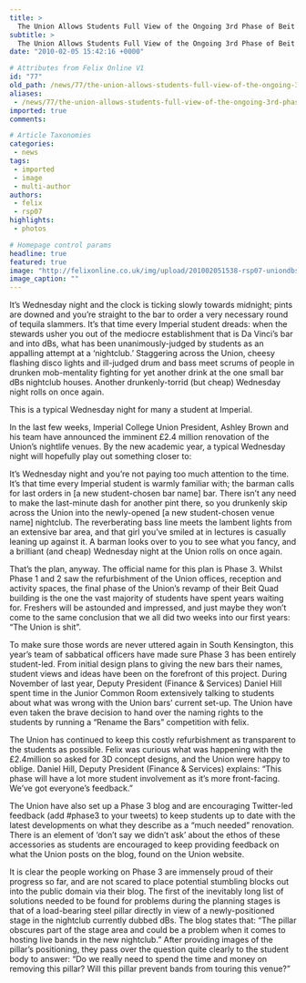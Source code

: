 ```yaml
---
title: >
  The Union Allows Students Full View of the Ongoing 3rd Phase of Beit Redevelopments
subtitle: >
  The Union Allows Students Full View of the Ongoing 3rd Phase of Beit Redevelopments
date: "2010-02-05 15:42:16 +0000"

# Attributes from Felix Online V1
id: "77"
old_path: /news/77/the-union-allows-students-full-view-of-the-ongoing-3rd-phase-of-beit-redevelopments
aliases:
 - /news/77/the-union-allows-students-full-view-of-the-ongoing-3rd-phase-of-beit-redevelopments
imported: true
comments:

# Article Taxonomies
categories:
 - news
tags:
 - imported
 - image
 - multi-author
authors:
 - felix
 - rsp07
highlights:
 - photos

# Homepage control params
headline: true
featured: true
image: "http://felixonline.co.uk/img/upload/201002051538-rsp07-uniondbs.jpg"
image_caption: ""
---
```


It’s Wednesday night and the clock is ticking slowly towards midnight; pints are downed and you’re straight to the bar to order a very necessary round of tequila slammers. It’s that time every Imperial student dreads: when the stewards usher you out of the mediocre establishment that is Da Vinci’s bar and into dBs, what has been unanimously-judged by students as an appalling attempt at a ‘nightclub.’ Staggering across the Union, cheesy flashing disco lights and ill-judged drum and bass meet scrums of people in drunken mob-mentality fighting for yet another drink at the one small bar dBs nightclub houses. Another drunkenly-torrid (but cheap) Wednesday night rolls on once again.

This is a typical Wednesday night for many a student at Imperial.

In the last few weeks, Imperial College Union President, Ashley Brown and his team have announced the imminent £2.4 million renovation of the Union’s nightlife venues. By the new academic year, a typical Wednesday night will hopefully play out something closer to:

It’s Wednesday night and you’re not paying too much attention to the time. It’s that time every Imperial student is warmly familiar with; the barman calls for last orders in [a new student-chosen bar name] bar. There isn’t any need to make the last-minute dash for another pint there, so you drunkenly skip across the Union into the newly-opened [a new student-chosen venue name] nightclub. The reverberating bass line meets the lambent lights from an extensive bar area, and that girl you’ve smiled at in lectures is casually leaning up against it. A barman looks over to you to see what you fancy, and a brilliant (and cheap) Wednesday night at the Union rolls on once again.

That’s the plan, anyway. The official name for this plan is Phase 3. Whilst Phase 1 and 2 saw the refurbishment of the Union offices, reception and activity spaces, the final phase of the Union’s revamp of their Beit Quad building is the one the vast majority of students have spent years waiting for. Freshers will be astounded and impressed, and just maybe they won’t come to the same conclusion that we all did two weeks into our first years: “The Union is shit”.

To make sure those words are never uttered again in South Kensington, this year’s team of sabbatical officers have made sure Phase 3 has been entirely student-led. From initial design plans to giving the new bars their names, student views and ideas have been on the forefront of this project. During November of last year, Deputy President (Finance & Services) Daniel Hill spent time in the Junior Common Room extensively talking to students about what was wrong with the Union bars’ current set-up. The Union have even taken the brave decision to hand over the naming rights to the students by running a “Rename the Bars” competition with felix.

The Union has continued to keep this costly refurbishment as transparent to the students as possible. Felix was curious what was happening with the £2.4million so asked for 3D concept designs, and the Union were happy to oblige. Daniel Hill, Deputy President (Finance & Services) explains: “This phase will have a lot more student involvement as it’s more front-facing. We’ve got everyone’s feedback.”

The Union have also set up a Phase 3 blog and are encouraging Twitter-led feedback (add #phase3 to your tweets) to keep students up to date with the latest developments on what they describe as a “much needed” renovation. There is an element of ‘don’t say we didn’t ask’ about the ethos of these accessories as students are encouraged to keep providing feedback on what the Union posts on the blog, found on the Union website.

It is clear the people working on Phase 3 are immensely proud of their progress so far, and are not scared to place potential stumbling blocks out into the public domain via their blog. The first of the inevitably long list of solutions needed to be found for problems during the planning stages is that of a load-bearing steel pillar directly in view of a newly-positioned stage in the nightclub currently dubbed dBs. The blog states that: “The pillar obscures part of the stage area and could be a problem when it comes to hosting live bands in the new nightclub.” After providing images of the pillar’s positioning, they pass over the question quite clearly to the student body to answer: “Do we really need to spend the time and money on removing this pillar? Will this pillar prevent bands from touring this venue?”
